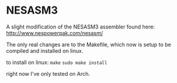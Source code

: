 NESASM3
==================
A slight modification of the NESASM3 assembler found here:
http://www.nespowerpak.com/nesasm/

The only real changes are to the Makefile, which now is
setup to be compiled and installed on linux.

to install on linux:
	`make`
	`sudo make install`

right now I've only tested on Arch.

